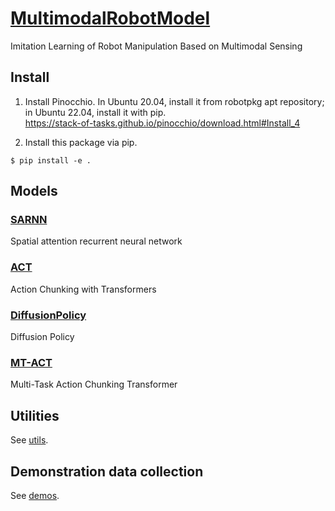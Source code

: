 # [MultimodalRobotModel](https://github.com/isri-aist/MultimodalRobotModel)
Imitation Learning of Robot Manipulation Based on Multimodal Sensing

## Install
1. Install Pinocchio. In Ubuntu 20.04, install it from robotpkg apt repository; in Ubuntu 22.04, install it with pip.  
https://stack-of-tasks.github.io/pinocchio/download.html#Install_4

2. Install this package via pip.
```console
$ pip install -e .
```

## Models
### [SARNN](./multimodal_robot_model/sarnn)
Spatial attention recurrent neural network

### [ACT](./multimodal_robot_model/act)
Action Chunking with Transformers

### [DiffusionPolicy](./multimodal_robot_model/diffusion_policy)
Diffusion Policy

### [MT-ACT](./multimodal_robot_model/mt_act)
Multi-Task Action Chunking Transformer

## Utilities
See [utils](./multimodal_robot_model/utils).

## Demonstration data collection
See [demos](./multimodal_robot_model/demos).
